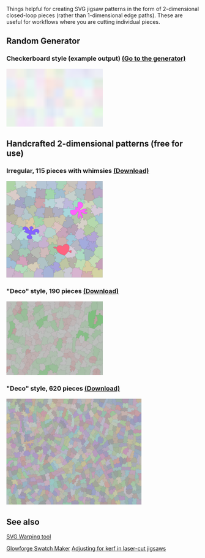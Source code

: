 Things helpful for creating SVG jigsaw patterns in the form of 2-dimensional closed-loop pieces (rather than 1-dimensional edge paths).  These are useful for workflows where you are cutting individual pieces.

## Random Generator

### Checkerboard style (example output) [(Go to the generator)](puzzleGenerator2-o.html)

<img src="demo-generated.svg" width="50%"/>

## Handcrafted 2-dimensional patterns (free for use)

### Irregular, 115 pieces with whimsies <a href="irregular-115.svg" download>(Download)</a>

<img src="irregular-115.svg" width="50%"/>

### "Deco" style, 190 pieces <a href="deco-190-pattern.svg" download>(Download)</a>

<img src="deco-190-pattern.svg" width="50%"/>

### "Deco" style, 620 pieces <a href="deco-620-pattern.svg" download>(Download)</a>

<img src="deco-620-pattern.svg" width="70%"/>

## See also

[SVG Warping tool](warp.html)

[Glowforge Swatch Maker](glowforge-swatch-maker.html)
[Adjusting for kerf in laser-cut jigsaws](https://mchrisman.github.io/zero-kerf-laser-jigsaw/)

